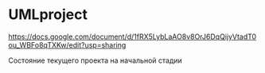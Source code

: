 # UMLproject
https://docs.google.com/document/d/1fRX5LybLaAO8v8OrJ6DqQijyVtadT0ou_WBFo8qTXKw/edit?usp=sharing

Состояние текущего проекта на начальной стадии
